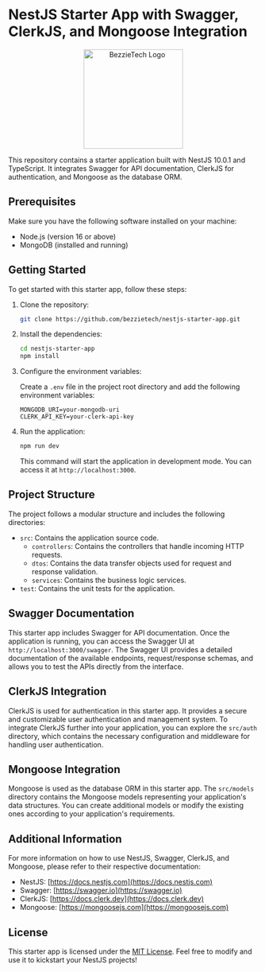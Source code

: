 # NestJS Starter App with Swagger, ClerkJS, and Mongoose Integration

<p align="center">
  <a href="http://bezzietech.com" target="blank"><img src="https://bezzietech.com/img/Logo.png" width="200" alt="BezzieTech Logo" /></a>
</p>
This repository contains a starter application built with NestJS 10.0.1 and TypeScript. It integrates Swagger for API documentation, ClerkJS for authentication, and Mongoose as the database ORM.

## Prerequisites

Make sure you have the following software installed on your machine:

- Node.js (version 16 or above)
- MongoDB (installed and running)

## Getting Started

To get started with this starter app, follow these steps:

1. Clone the repository:

   ```bash
   git clone https://github.com/bezzietech/nestjs-starter-app.git
   ```

2. Install the dependencies:

   ```bash
   cd nestjs-starter-app
   npm install
   ```

3. Configure the environment variables:

   Create a `.env` file in the project root directory and add the following environment variables:

   ```plaintext
   MONGODB_URI=your-mongodb-uri
   CLERK_API_KEY=your-clerk-api-key
   ```

4. Run the application:

   ```bash
   npm run dev
   ```

   This command will start the application in development mode. You can access it at `http://localhost:3000`.

## Project Structure

The project follows a modular structure and includes the following directories:

- `src`: Contains the application source code.
  - `controllers`: Contains the controllers that handle incoming HTTP requests.
  - `dtos`: Contains the data transfer objects used for request and response validation.
  - `services`: Contains the business logic services.
- `test`: Contains the unit tests for the application.

## Swagger Documentation

This starter app includes Swagger for API documentation. Once the application is running, you can access the Swagger UI at `http://localhost:3000/swagger`. The Swagger UI provides a detailed documentation of the available endpoints, request/response schemas, and allows you to test the APIs directly from the interface.

## ClerkJS Integration

ClerkJS is used for authentication in this starter app. It provides a secure and customizable user authentication and management system. To integrate ClerkJS further into your application, you can explore the `src/auth` directory, which contains the necessary configuration and middleware for handling user authentication.

## Mongoose Integration

Mongoose is used as the database ORM in this starter app. The `src/models` directory contains the Mongoose models representing your application's data structures. You can create additional models or modify the existing ones according to your application's requirements.

## Additional Information

For more information on how to use NestJS, Swagger, ClerkJS, and Mongoose, please refer to their respective documentation:

- NestJS: [https://docs.nestjs.com](https://docs.nestjs.com)
- Swagger: [https://swagger.io](https://swagger.io)
- ClerkJS: [https://docs.clerk.dev](https://docs.clerk.dev)
- Mongoose: [https://mongoosejs.com](https://mongoosejs.com)

## License

This starter app is licensed under the [MIT License](LICENSE). Feel free to modify and use it to kickstart your NestJS projects!
